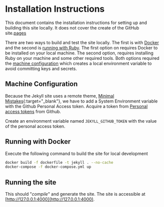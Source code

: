 # Installation Instructions

This document contains the installation instructions for setting up and building this site locally.  It does not cover the create of the GitHub  site.[pages](https://pages.github.com/)

There are two ways to build and test the site locally.  The first is with [Docker](#running-with-docker) and the second is [running with Ruby](#running-locally-with-ruby). The first option on requires Docker to be installed on your local machine. The second option, requires installing Ruby on your machine and some other required tools. Both options required the [machine configuration](#machine-configuration) which creates a local environment variable to avoid committing keys and secrets.

## Machine Configuration

Because the Jekyll site uses a remote theme, [Minimal Mistakes](https://github.com/mmistakes/minimal-mistakes){:target="_blank"}, we have to add a System Environment variable with the Github Personal Access token.  Acquire a token from [Personal access tokens](https://github.com/settings/tokens) from Github.

Create an environment variable named `JEKYLL_GITHUB_TOKEN` with the value of the personal access token.

## Running with Docker

Execute the following command to build the site for local development

```bash
docker build -f dockerfile -t jekyll . --no-cache
docker-compose -f docker-compose.yml up
```

## Running the site

This should "*compile*" and generate the site. The site is accessible at [http://127.0.0.1:4000](http://127.0.0.1:4000).
